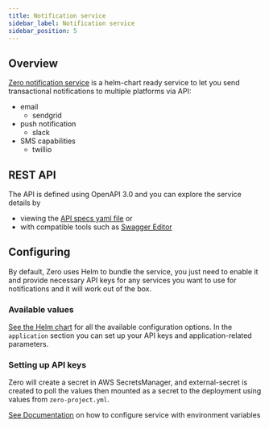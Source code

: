 ```yaml
---
title: Notification service
sidebar_label: Notification service
sidebar_position: 5
---
```


## Overview
[Zero notification service][zero-notification-service] is a helm-chart ready service to let you send transactional notifications to multiple platforms via API:
- email
  - sendgrid
- push notification
  - slack
- SMS capabilities
  - twillio

## REST API
The API is defined using OpenAPI 3.0 and you can explore the service details by
- viewing the [API specs yaml file][notification-api-specs] or
- with compatible tools such as [Swagger Editor][browse-api-spec]

## Configuring
By default, Zero uses Helm to bundle the service, you just need to enable it and provide necessary API keys for any services you want to use for notifications and it will work out of the box.

### Available values
[See the Helm chart][notification-available-values] for all the available configuration options. In the `application` section you can set up your API keys and application-related parameters.

### Setting up API keys
Zero will create a secret in AWS SecretsManager, and external-secret is created to poll the values then mounted as a secret to the deployment using values from `zero-project.yml`.

[See Documentation][notification-service-config] on how to configure service with environment variables

[zero-notification-service]: https://github.com/commitdev/zero-notification-service
[notification-service-config]: https://github.com/commitdev/zero-notification-service/#configuration
[notification-api-specs]: https://github.com/commitdev/zero-notification-service/blob/main/api/notification-service.yaml
[notification-available-values]: https://github.com/commitdev/zero-notification-service/blob/main/charts/zero-notifcation-service/values.yaml
[browse-api-spec]: https://editor.swagger.io/?url=https%3A%2F%2Fraw.githubusercontent.com%2Fcommitdev%2Fzero-notification-service%2Fmain%2Fapi%2Fnotification-service.yaml